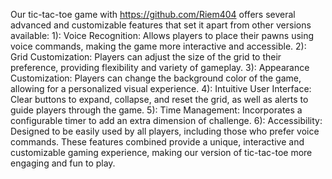 Our tic-tac-toe game with https://github.com/Riem404 offers several advanced and customizable features that set it apart from other versions available:
1): Voice Recognition: Allows players to place their pawns using voice commands, making the game more interactive and accessible.
2): Grid Customization: Players can adjust the size of the grid to their preference, providing flexibility and variety of gameplay.
3): Appearance Customization: Players can change the background color of the game, allowing for a personalized visual experience.
4): Intuitive User Interface: Clear buttons to expand, collapse, and reset the grid, as well as alerts to guide players through the game.
5): Time Management: Incorporates a configurable timer to add an extra dimension of challenge.
6): Accessibility: Designed to be easily used by all players, including those who prefer voice commands.
These features combined provide a unique, interactive and customizable gaming experience, making our version of tic-tac-toe more engaging and fun to play.
